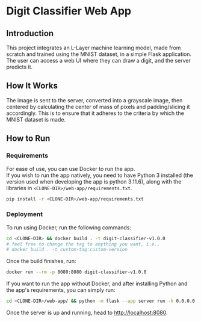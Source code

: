 # Digit Classifier Web App

## Introduction

This project integrates an L-Layer machine learning model, made from scratch and trained using the MNIST dataset, in a simple Flask application. The user can access a web UI where they can draw a digit, and the server predicts it.

## How It Works

The image is sent to the server, converted into a grayscale image, then centered by calculating the center of mass of pixels and padding/slicing it accordingly. This is to ensure that it adheres to the criteria by which the MNIST dataset is made.

## How to Run

### Requirements

For ease of use, you can use Docker to run the app.  
If you wish to run the app natively, you need to have Python 3 installed (the version used when developing the app is python 3.11.6), along with the libraries in `<CLONE-DIR>/web-app/requirements.txt`.

```bash
pip install -r <CLONE-DIR>/web-app/requirements.txt
```

### Deployment

To run using Docker, run the following commands:

```bash
cd <CLONE-DIR> && docker build . -t digit-classifier-v1.0.0
# feel free to change the tag to anything you want, i.e.,
# docker build . -t custom-tag:custom-version
```

Once the build finishes, run:

```bash
docker run --rm -p 8080:8080 digit-classifier-v1.0.0
```

If you want to run the app without Docker, and after installing Python and the app's requirements, you can simply run:

```bash
cd <CLONE-DIR>/web-app/ && python -m flask --app server run -h 0.0.0.0 -p 8080
```

Once the server is up and running, head to [http://localhost:8080](http://localhost:8080).
